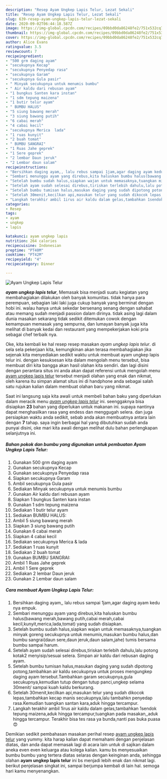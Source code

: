 ```yaml
---
description: "Resep Ayam Ungkep Lapis Telur, Lezat Sekali"
title: "Resep Ayam Ungkep Lapis Telur, Lezat Sekali"
slug: 639-resep-ayam-ungkep-lapis-telur-lezat-sekali
date: 2020-09-02T06:44:18.587Z
image: https://img-global.cpcdn.com/recipes/09bbd0da86248fe2/751x532cq70/ayam-ungkep-lapis-telur-foto-resep-utama.jpg
thumbnail: https://img-global.cpcdn.com/recipes/09bbd0da86248fe2/751x532cq70/ayam-ungkep-lapis-telur-foto-resep-utama.jpg
cover: https://img-global.cpcdn.com/recipes/09bbd0da86248fe2/751x532cq70/ayam-ungkep-lapis-telur-foto-resep-utama.jpg
author: Alice Evans
ratingvalue: 3.5
reviewcount: 7
recipeingredient:
- "500 grm daging ayam"
- "secukupnya Kecap"
- "secukupnya Penyedap rasa"
- "secukupnya Garam"
- "secukupnya Gula pasir"
- " Minyak secukupnya untuk menumis bumbu"
- " Air kaldu dari rebusan ayam"
- "1 bungkus Santen kara instan"
- "1 sdm tepung maizena"
- "1 butir telur ayam"
- " BUMBU HALUS"
- "5 siung bawang merah"
- "3 siung bawang putih"
- "6 cabai merah"
- "4 cabai kecil"
- "secukupnya Merica  lada"
- "1 ruas kunyit"
- "2 buah tomat"
- " BUMBU SANGRAI"
- "1 Ruas Jahe geprek"
- "1 Sere geprek"
- "2 lembar Daun jeruk"
- "2 Lembar daun salam"
recipeinstructions:
- "Bersihkan daging ayam,, lalu rebus sampai 1jam,agar daging ayam kedu nya empuk."
- "Sembari menunggu ayam yang direbus,kita haluskan bumbu halus(bawang merah,bawang putih,cabai merah,cabai kecil,kunyit,merica,lada,tomat) yang sudah disiapkan."
- "Setelah bumbu sudah halus,siapkan wajan untuk memasaknya,tuangkan minyak goreng secukupnya untuk menumis,masukan bumbu halus,dan bumbu sangrai(daun sere,daun jeruk,daun salam,jahe) tumis bersama bumbu sampai harum."
- "Setelah ayam sudah selesai direbus,tiriskan terlebih dahulu,lalu potong kotak2 menyisip/sesuai selera. Simpan air kaldu dari rebusan daging ayam."
- "Setelah bumbu tumisan halus,masukan daging yang sudah dipotong potong,tambahkan air kaldu secukupnya untuk proses mengungkep daging ayam tersebut.Tambahkan garam secukupnya,gula secukupnya,kemudian tutup dengan tutup panci,ungkep selama 30menit/ sampai kuah kaldu berkurang."
- "Setelah 30menit,kecilkan api,masukan telur yang sudah dikocok lepas,tambahkan kecap manis secukupnya,lalu tambahkn penyedap rasa.Kemudian tuangkan santan kara,aduk hingga tercampur."
- "Langkah terakhir ambil 1irus air kaldu dalam gelas,tambahkan 1sendok tepung maizena,aduk hingga tercampur,tuangkan pada masakan,,aduk hingga tercampur. Terakhir bisa tes rasa ya bunda,nanti pas buka puasa😍"
categories:
- Resep
tags:
- ayam
- ungkep
- lapis

katakunci: ayam ungkep lapis 
nutrition: 264 calories
recipecuisine: Indonesian
preptime: "PT40M"
cooktime: "PT42M"
recipeyield: "4"
recipecategory: Dinner

---
```



![Ayam Ungkep Lapis Telur](https://img-global.cpcdn.com/recipes/09bbd0da86248fe2/751x532cq70/ayam-ungkep-lapis-telur-foto-resep-utama.jpg)

<b><i>ayam ungkep lapis telur</i></b>, Memasak bisa menjadi suatu kegiatan yang membahagiakan dilakukan oleh banyak komunitas. tidak hanya para perempuan, sebagian laki laki juga cukup banyak yang berminat dengan hobi ini. walau hanya untuk sekedar bersenang senang dengan sahabat atau memang sudah menjadi passion dalam dirinya. tidak asing lagi dalam dunia masakan sekarang tidak sedikit ditemukan cowok dengan kemampuan memasak yang sempurna, dan lumayan banyak juga kita melihat di banyak kedai dan restaurant yang mempekerjakan koki pria sebagai chef terbaik nya.

Oke, kita kembali ke hal resep resep masakan <i>ayam ungkep lapis telur</i>. di sela sela pekerjaan kita, kemungkinan akan terasa membahagiakan jika sejenak kita menyediakan sedikit waktu untuk membuat ayam ungkep lapis telur ini. dengan kesuksesan kita dalam mengolah menu tersebut, bisa membuat diri kita bangga akan hasil olahan kita sendiri. dan lagi disini dengan perantara situs ini anda akan dapat referensi untuk mengolah menu <u>ayam ungkep lapis telur</u> tersebut menjadi olahan yang enak dan nikmat, oleh karena itu simpan alamat situs ini di handphone anda sebagai salah satu rujukan kalian dalam membuat olahan baru yang nikmat.




Saat ini langsung saja kita awali untuk membeli bahan baku yang diperlukan dalam meracik menu <u><i>ayam ungkep lapis telur</i></u> ini. seenggaknya bisa disiapkan <b>23</b> bahan yang diperlukan untuk makanan ini. supaya nantinya dapat menghasilkan rasa yang endess dan menggugah selera. dan juga persiapkan waktu anda sedikit, sebab anda akan membuatnya antara lain dengan <b>7</b> tahap. saya ingin berbagai hal yang dibutuhkan sudah anda punyai disini, oke mari kita awali dengan melihat dulu bahan perlengkapan selanjutnya ini.

<!--inarticleads1-->

##### Bahan pokok dan bumbu yang digunakan untuk pembuatan Ayam Ungkep Lapis Telur:

1. Gunakan 500 grm daging ayam
1. Gunakan secukupnya Kecap
1. Gunakan secukupnya Penyedap rasa
1. Siapkan secukupnya Garam
1. Ambil secukupnya Gula pasir
1. Sediakan  Minyak secukupnya untuk menumis bumbu
1. Gunakan  Air kaldu dari rebusan ayam
1. Siapkan 1 bungkus Santen kara instan
1. Gunakan 1 sdm tepung maizena
1. Sediakan 1 butir telur ayam
1. Sediakan  BUMBU HALUS:
1. Ambil 5 siung bawang merah
1. Siapkan 3 siung bawang putih
1. Gunakan 6 cabai merah
1. Siapkan 4 cabai kecil
1. Sediakan secukupnya Merica &amp; lada
1. Sediakan 1 ruas kunyit
1. Sediakan 2 buah tomat
1. Gunakan  BUMBU SANGRAI:
1. Ambil 1 Ruas Jahe geprek
1. Ambil 1 Sere geprek
1. Sediakan 2 lembar Daun jeruk
1. Gunakan 2 Lembar daun salam




<!--inarticleads2-->

##### Cara membuat Ayam Ungkep Lapis Telur:

1. Bersihkan daging ayam,, lalu rebus sampai 1jam,agar daging ayam kedu nya empuk.
1. Sembari menunggu ayam yang direbus,kita haluskan bumbu halus(bawang merah,bawang putih,cabai merah,cabai kecil,kunyit,merica,lada,tomat) yang sudah disiapkan.
1. Setelah bumbu sudah halus,siapkan wajan untuk memasaknya,tuangkan minyak goreng secukupnya untuk menumis,masukan bumbu halus,dan bumbu sangrai(daun sere,daun jeruk,daun salam,jahe) tumis bersama bumbu sampai harum.
1. Setelah ayam sudah selesai direbus,tiriskan terlebih dahulu,lalu potong kotak2 menyisip/sesuai selera. Simpan air kaldu dari rebusan daging ayam.
1. Setelah bumbu tumisan halus,masukan daging yang sudah dipotong potong,tambahkan air kaldu secukupnya untuk proses mengungkep daging ayam tersebut.Tambahkan garam secukupnya,gula secukupnya,kemudian tutup dengan tutup panci,ungkep selama 30menit/ sampai kuah kaldu berkurang.
1. Setelah 30menit,kecilkan api,masukan telur yang sudah dikocok lepas,tambahkan kecap manis secukupnya,lalu tambahkn penyedap rasa.Kemudian tuangkan santan kara,aduk hingga tercampur.
1. Langkah terakhir ambil 1irus air kaldu dalam gelas,tambahkan 1sendok tepung maizena,aduk hingga tercampur,tuangkan pada masakan,,aduk hingga tercampur. Terakhir bisa tes rasa ya bunda,nanti pas buka puasa😍




Demikian sedikit pembahasan masakan perihal resep <u>ayam ungkep lapis telur</u> yang yummy. kita harap kalian dapat memahami dengan penjelasan diatas, dan anda dapat memasak lagi di acara lain untuk di sajikan dalam aneka even even keluarga atau kolega kalian. kamu bs menyesuaikan bumbu bumbu yang tertera diatas selaras dengan keinginan anda, sehingga olahan <b>ayam ungkep lapis telur</b> ini bs menjadi lebih enak dan nikmat lagi. berikut penjelasan singkat ini, sampai berjumpa kembali di lain hal. semoga hari kamu menyenangkan.
